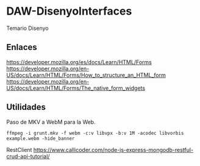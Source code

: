 # DAW-DisenyoInterfaces
Temario Disenyo


## Enlaces 

https://developer.mozilla.org/es/docs/Learn/HTML/Forms
https://developer.mozilla.org/en-US/docs/Learn/HTML/Forms/How_to_structure_an_HTML_form
https://developer.mozilla.org/en-US/docs/Learn/HTML/Forms/The_native_form_widgets

## Utilidades

Paso de MKV a WebM para la Web.
```
ffmpeg -i grunt.mkv -f webm -c:v libvpx -b:v 1M -acodec libvorbis example.webm -hide_banner
```

RestClient
https://www.callicoder.com/node-js-express-mongodb-restful-crud-api-tutorial/
